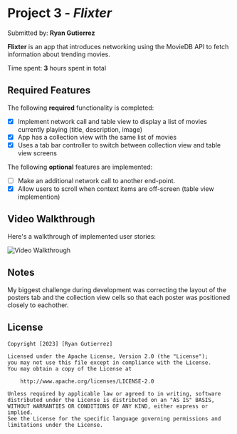 # Project 3 - *Flixter*

Submitted by: **Ryan Gutierrez**

**Flixter** is an app that introduces networking using the MovieDB API to fetch information about trending movies. 

Time spent: **3** hours spent in total

## Required Features

The following **required** functionality is completed:

- [x] Implement network call and table view to display a list of movies currently playing (title, description, image)
- [x] App has a collection view with the same list of movies
- [x] Uses a tab bar controller to switch between collection view and table view screens
 
The following **optional** features are implemented:

- [ ] Make an additional network call to another end-point.    
- [x] Allow users to scroll when context items are off-screen (table view implemention)

## Video Walkthrough

Here's a walkthrough of implemented user stories:

<img src='https://imgur.com/0nHZEnB' title='Video Walkthrough' width='' alt='Video Walkthrough' />

## Notes

My biggest challenge during development was correcting the layout of the posters tab and the collection view cells so that each poster was positioned closely to eachother.

## License

    Copyright [2023] [Ryan Gutierrez]

    Licensed under the Apache License, Version 2.0 (the "License");
    you may not use this file except in compliance with the License.
    You may obtain a copy of the License at

        http://www.apache.org/licenses/LICENSE-2.0

    Unless required by applicable law or agreed to in writing, software
    distributed under the License is distributed on an "AS IS" BASIS,
    WITHOUT WARRANTIES OR CONDITIONS OF ANY KIND, either express or implied.
    See the License for the specific language governing permissions and
    limitations under the License.
